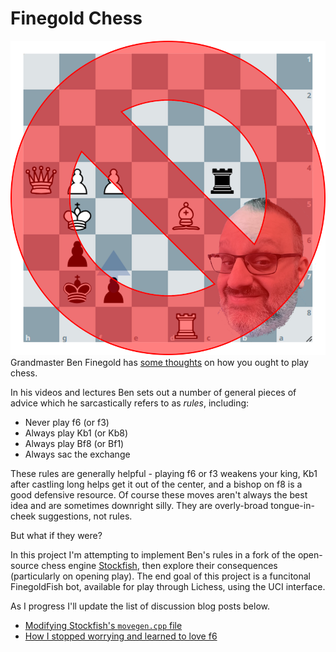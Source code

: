 # Finegold Chess
![Never Play f6](never_play_f6.png)
Grandmaster Ben Finegold has [some thoughts](https://www.reddit.com/r/chess/comments/e4m2ae/does_someone_know_all_or_some_of_ben_finegolds/) on how you ought to play chess.

In his videos and lectures Ben sets out a number of general pieces of advice which he sarcastically refers to as *rules*, including:
 * Never play f6 (or f3)
 * Always play Kb1 (or Kb8)
 * Always play Bf8 (or Bf1)
 * Always sac the exchange

These rules are generally helpful - playing f6 or f3 weakens your king, Kb1 after castling long helps get it out of the center, and a bishop on f8 is a good defensive resource.  Of course these moves aren't always the best idea and are sometimes downright silly.  They are overly-broad tongue-in-cheek suggestions, not rules.  

But what if they were?

In this project I'm attempting to implement Ben's rules in a fork of the open-source chess engine [Stockfish](https://stockfishchess.org/), then explore their consequences (particularly on opening play).  The end goal of this project is a funcitonal FinegoldFish bot, available for play through Lichess, using the UCI interface.

As I progress I'll update the list of discussion blog posts below.
* [Modifying Stockfish's `movegen.cpp` file](./posts/forking_stockfish.md)
* [How I stopped worrying and learned to love f6](./posts/lichess_blog_f6.md)


